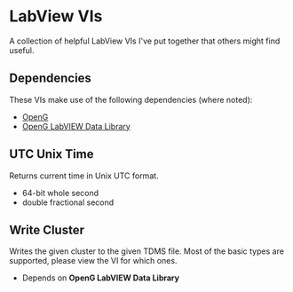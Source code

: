 LabView VIs
==================

A collection of helpful LabView VIs I've put together that others might find useful.

Dependencies
------------
These VIs make use of the following dependencies (where noted):

* [OpenG](http://wiki.openg.org)
* [OpenG LabVIEW Data Library](http://wiki.openg.org/Oglib_lvdata)

UTC Unix Time
-----------------------------
Returns current time in Unix UTC format.

* 64-bit whole second 
* double fractional second

Write Cluster
-----------------------------
Writes the given cluster to the given TDMS file. Most of the basic types are supported, please view the VI for which ones.

* Depends on **OpenG LabVIEW Data Library**

